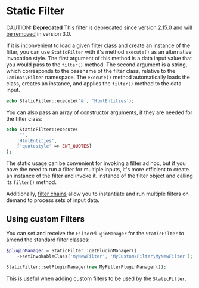 # Static Filter

CAUTION: **Deprecated**
This filter is deprecated since version 2.15.0 and [will be removed](migration/preparing-for-v3.md#static-filter-removal) in version 3.0.

If it is inconvenient to load a given filter class and create an instance of the filter, you can use `StaticFilter` with it's method `execute()` as an alternative invocation style.
The first argument of this method is a data input value that you would pass to the `filter()` method.
The second argument is a string, which corresponds to the basename of the filter class, relative to the `Laminas\Filter` namespace.
The `execute()` method automatically loads the class, creates an instance, and applies the `filter()` method to the data input.

```php
echo StaticFilter::execute('&', 'HtmlEntities');
```

You can also pass an array of constructor arguments, if they are needed for the filter class:

```php
echo StaticFilter::execute(
    '"',
    'HtmlEntities',
    ['quotestyle' => ENT_QUOTES]
);
```

The static usage can be convenient for invoking a filter ad hoc, but if you have the need to run a filter for multiple inputs, it's more efficient to create an instance of the filter and invoke it.
instance of the filter object and calling its `filter()` method.

Additionally, [filter chains](filter-chains.md) allow you to instantiate and run multiple filters on demand to process sets of input data.

## Using custom Filters

You can set and receive the `FilterPluginManager` for the `StaticFilter` to amend the standard filter classes:

```php
$pluginManager = StaticFilter::getPluginManager()
    ->setInvokableClass('myNewFilter', 'MyCustom\Filter\MyNewFilter');

StaticFilter::setPluginManager(new MyFilterPluginManager());
```

This is useful when adding custom filters to be used by the `StaticFilter`.
